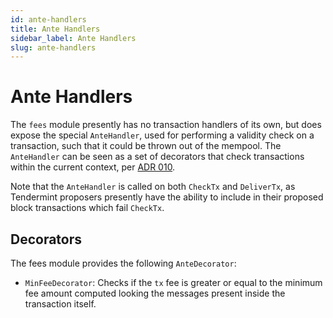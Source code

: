 ```yaml
---
id: ante-handlers
title: Ante Handlers
sidebar_label: Ante Handlers
slug: ante-handlers
---
```


# Ante Handlers

The `fees` module presently has no transaction handlers of its own, but does expose the special `AnteHandler`, used for performing a validity check on a transaction, such that it could be thrown out of the mempool.
The `AnteHandler` can be seen as a set of decorators that check transactions within the current context, per [ADR 010](https://github.com/cosmos/cosmos-sdk/blob/v0.43.0-alpha1/docs/architecture/adr-010-modular-antehandler.md).

Note that the `AnteHandler` is called on both `CheckTx` and `DeliverTx`, as Tendermint proposers presently have the ability to include in their proposed block transactions which fail `CheckTx`.

## Decorators

The fees module provides the following `AnteDecorator`:

* `MinFeeDecorator`: Checks if the `tx` fee is greater or equal to the minimum fee amount computed looking the messages present inside the transaction itself.